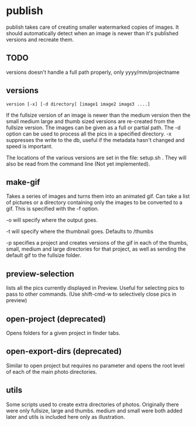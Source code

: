 # publish

publish takes care of creating smaller watermarked copies of images.
It should automatically detect when an image is newer than it's published versions and recreate them.

## TODO

versions doesn't handle a full path properly, only yyyy/mm/projectname

## versions

    version [-x] [-d directory] [image1 image2 image3 ....]

If the fullsize version of an image is newer than the medium version then the small medium large and thumb sized versions are re-created from the fullsize version. The images can be given as a full or partial path. The -d option can be used to process all the pics in a specified directory. -x suppresses the write to the db, useful if the metadata hasn't changed and speed is important.

The locations of the various versions are set in the file: setup.sh . They will also be read from the command line (Not yet implemented).

## make-gif

Takes a series of images and turns them into an animated gif. Can take a list of pictures or a directory containing only the images to be converted to a gif. This is specified with the -f option.

-o will specify where the output goes. 

-t will specify where the thumbnail goes. Defaults to <output folder>/thumbs

-p specifies a project and creates versions of the gif in each of the thumbs, small, medium and large directories for that project, as well as sending the default gif to the fullsize folder.

## preview-selection
lists all the pics currently displayed in Preview. Useful for selecting pics to pass to other commands. (Use shift-cmd-w to selectively close pics in preview)

## open-project (deprecated)
Opens folders for a given project in finder tabs.

## open-export-dirs (deprecated)
Similar to open project but requires no parameter and opens the root level of each of the main photo directories.

## utils
Some scripts used to create extra directories of photos. Originally there were only fullsize, large and thumbs. medium and small were both added later and utils is included here only as illustration.
